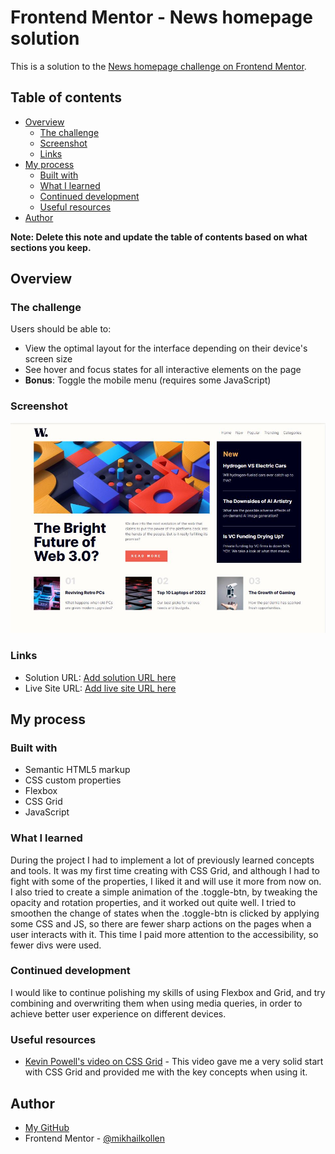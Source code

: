 # Frontend Mentor - News homepage solution

This is a solution to the [News homepage challenge on Frontend Mentor](https://www.frontendmentor.io/challenges/news-homepage-H6SWTa1MFl).

## Table of contents

- [Overview](#overview)
  - [The challenge](#the-challenge)
  - [Screenshot](#screenshot)
  - [Links](#links)
- [My process](#my-process)
  - [Built with](#built-with)
  - [What I learned](#what-i-learned)
  - [Continued development](#continued-development)
  - [Useful resources](#useful-resources)
- [Author](#author)

**Note: Delete this note and update the table of contents based on what sections you keep.**

## Overview

### The challenge

Users should be able to:

- View the optimal layout for the interface depending on their device's screen size
- See hover and focus states for all interactive elements on the page
- **Bonus**: Toggle the mobile menu (requires some JavaScript)

### Screenshot

![](./screenshot.jpg)

### Links

- Solution URL: [Add solution URL here](https://github.com/mikhailkollen/News-Homepage-Project)
- Live Site URL: [Add live site URL here](https://mikhailkollen.github.io/News-Homepage-Project/)

## My process

### Built with

- Semantic HTML5 markup
- CSS custom properties
- Flexbox
- CSS Grid
- JavaScript

### What I learned

During the project I had to implement a lot of previously learned concepts and tools.
It was my first time creating with CSS Grid, and although I had to fight with some of the properties, I liked it and will use it more from now on.
I also tried to create a simple animation of the .toggle-btn, by tweaking the opacity and rotation properties, and it worked out quite well.
I tried to smoothen the change of states when the .toggle-btn is clicked by applying some CSS and JS, so there are fewer sharp actions on the pages when a user interacts with it.
This time I paid more attention to the accessibility, so fewer divs were used.

### Continued development

I would like to continue polishing my skills of using Flexbox and Grid, and try combining and overwriting them when using media queries, in order to achieve better user experience on different devices.

### Useful resources

- [Kevin Powell's video on CSS Grid](https://www.youtube.com/watch?v=rg7Fvvl3taU) - This video gave me a very solid start with CSS Grid and provided me with the key concepts when using it.

## Author

- [My GitHub](https://github.com/mikhailkollen)
- Frontend Mentor - [@mikhailkollen](https://www.frontendmentor.io/profile/mikhailkollen)
